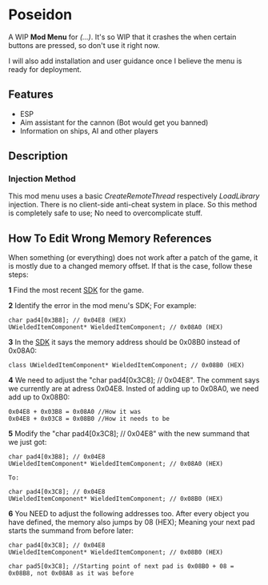 # Poseidon

A WIP **Mod Menu** for *(...)*. It's so WIP that it crashes the when certain buttons are pressed, so don't use it right now. 

I will also add installation and user guidance once I believe the menu is ready for deployment.

## Features

* ESP
* Aim assistant for the cannon (Bot would get you banned)
* Information on ships, AI and other players

## Description

### Injection Method

This mod menu uses a basic *CreateRemoteThread* respectively *LoadLibrary* injection. There is no client-side anti-cheat system in place. So this method is completely safe to use; No need to overcomplicate stuff.

## How To Edit Wrong Memory References

When something (or everything) does not work after a patch of the game, it is mostly due to a changed memory offset. If that is the case, follow these steps:

**1** Find the most recent [SDK](https://github.com/pubgsdk) for the game.

**2** Identify the error in the mod menu's SDK; For example:
```
char pad4[0x3B8]; // 0x04E8 (HEX)
UWieldedItemComponent* WieldedItemComponent; // 0x08A0 (HEX)
```

**3** In the [SDK](https://github.com/pubgsdk) it says the memory address should be 0x08B0 instead of 0x08A0:
```
class UWieldedItemComponent* WieldedItemComponent; // 0x08B0 (HEX)
```

**4** We need to adjust the "char pad4[0x3C8]; // 0x04E8". The comment says we currently are at adress 0x04E8. Insted of adding up to 0x08A0, we need add up to 0x08B0:
```
0x04E8 + 0x03B8 = 0x08A0 //How it was
0x04E8 + 0x03C8 = 0x08B0 //How it needs to be
```

**5** Modify the "char pad4[0x3C8]; // 0x04E8" with the new summand that we just got:
```
char pad4[0x3B8]; // 0x04E8
UWieldedItemComponent* WieldedItemComponent; // 0x08A0 (HEX)

To:

char pad4[0x3C8]; // 0x04E8
UWieldedItemComponent* WieldedItemComponent; // 0x08B0 (HEX)
```

**6** You NEED to adjust the following addresses too. After every object you have defined, the memory also jumps by 08 (HEX); Meaning your next pad starts the summand from before later:
```
char pad4[0x3C8]; // 0x04E8
UWieldedItemComponent* WieldedItemComponent; // 0x08B0 (HEX)

char pad5[0x3C8]; //Starting point of next pad is 0x08B0 + 08 = 0x08B8, not 0x08A8 as it was before
```